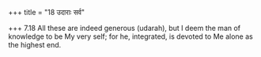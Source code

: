 +++
title = "18 उदाराः सर्व"

+++
7.18 All these are indeed generous (udarah), but I deem the man of
knowledge to be My very self; for he, integrated, is devoted to Me alone
as the highest end.
